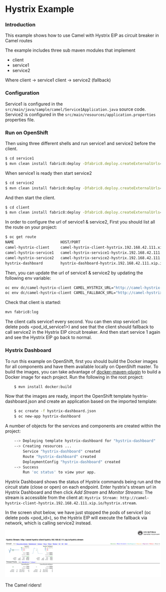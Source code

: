 # Hystrix Example

### Introduction

This example shows how to use Camel with Hystrix EIP as circuit breaker in Camel routes

The example includes three sub maven modules that implement

- client
- service1
- service2

Where client -> service1
      client -> service2 (fallback)

### Configuration

Service1 is configured in the `src/main/java/sample/camel/Service1Application.java` source code.
Service2 is configured in the `src/main/resources/application.properties` properties file.

### Run on OpenShift

Then using three different shells and run service1 and service2 before the client.

```sh
$ cd service1
$ mvn clean install fabric8:deploy -Dfabric8.deploy.createExternalUrls=true fabric8:log
```

When service1 is ready then start service2

```sh
$ cd service2
$ mvn clean install fabric8:deploy -Dfabric8.deploy.createExternalUrls=true fabric8:log
```

And then start the client.

```sh
$ cd client
$ mvn clean install fabric8:deploy -Dfabric8.deploy.createExternalUrls=true fabric8:log
```

In order to configure the url of service1 & service2,
First you should list all the route on your project:

```sh
$ oc get route
NAME                     HOST/PORT                                              PATH      SERVICES                 PORT      TERMINATION
camel-hystrix-client     camel-hystrix-client-hystrix.192.168.42.111.xip.io               camel-hystrix-client     <all>
camel-hystrix-service1   camel-hystrix-service1-hystrix.192.168.42.111.xip.io             camel-hystrix-service1   <all>
camel-hystrix-service2   camel-hystrix-service2-hystrix.192.168.42.111.xip.io             camel-hystrix-service2   <all>
hystrix-dashboard        hystrix-dashboard-hystrix.192.168.42.111.xip.io                  hystrix-dashboard        <all>
```

Then, you can update the url of service1 & service2 by updating the following env variable:

```sh
oc env dc/camel-hystrix-client CAMEL_HYSTRIX_URL="http://camel-hystrix-service1-hystrix.192.168.42.111.xip.io/service1"
oc env dc/camel-hystrix-client CAMEL_FALLBACK_URL="http://camel-hystrix-service2-hystrix.192.168.42.111.xip.io/service2"
```

Check that client is started:

```sh
mvn fabric8:log
```

The client calls service1 every second.
You can then stop service1 (oc delete pods <pod_id_service1>) and see that the client should fallback to call service2 in the Hystrix EIP circuit breaker.
And then start service 1 again and see the Hystrix EIP go back to normal.

### Hystrix Dashboard

To run this example on OpenShift, first you should build the Docker images for all components and have them available locally on OpenShift master.
To build the images, you can take advantage of [docker-maven-plugin](https://github.com/fabric8io/docker-maven-plugin) to build a Docker image for each project.
Run the following in the root project:
```sh
	$ mvn install docker:build
```
Now that the images are ready, import the OpenShift template hystrix-dashboard.json and create an application based on the imported template:

```sh
	$ oc create -f hystrix-dashboard.json
	$ oc new-app hystrix-dashboard
```

A number of objects for the services and components are created within the project:

```sh
	--> Deploying template hystrix-dashboard for "hystrix-dashboard"
	--> Creating resources ...
	    Service "hystrix-dashboard" created
	    Route "hystrix-dashboard" created
	    DeploymentConfig "hystrix-dashboard" created
	--> Success
	    Run 'oc status' to view your app.
```

Hystrix Dashboard shows the status of Hystrix commands being run and the circuit state (close or open) on each endpoint.
Enter hystrix's stream url in Hystrix Dashboard and then click _Add Stream_ and _Monitor Streams_:
The stream is accessible from the client at: `Hystrix Stream: http://camel-hystrix-client-hystrix.192.168.42.111.xip.io/hystrix.stream`.

In the screen shot below, we have just stopped the pods of service1 (oc delete pods <pod_id>), so
the Hystrix EIP will execute the fallback via network, which is calling service2 instead.

![Hystrix Dashboard](images/hystrix_dashboard.png "Hystrix Dashboard")

The Camel riders!